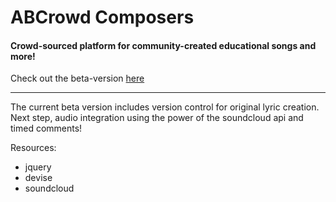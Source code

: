 # ABCrowd Composers

#### Crowd-sourced platform for community-created educational songs and more!

Check out the beta-version [here](http://abcrowd-composers.herokuapp.com/)

---

The current beta version includes version control for original lyric creation. Next step, audio integration using the power of the soundcloud api and timed comments!

Resources:  
- jquery  
- devise  
- soundcloud  